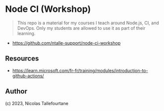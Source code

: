 # Node CI (Workshop)

> This repo is a material for my courses I teach around Node.js, CI, and DevOps.
> Only my students are allowed to use it as part of their learning.

* https://github.com/ntalle-support/node-ci-workshop

## Resources

* https://learn.microsoft.com/fr-fr/training/modules/introduction-to-github-actions/

## Author

(c) 2023, Nicolas Tallefourtane
